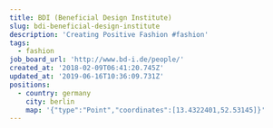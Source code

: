 ```yaml
---
title: BDI (Beneficial Design Institute)
slug: bdi-beneficial-design-institute
description: 'Creating Positive Fashion #fashion'
tags:
  - fashion
job_board_url: 'http://www.bd-i.de/people/'
created_at: '2018-02-09T06:41:20.745Z'
updated_at: '2019-06-16T10:36:09.731Z'
positions:
  - country: germany
    city: berlin
    map: '{"type":"Point","coordinates":[13.4322401,52.53145]}'
---
```


